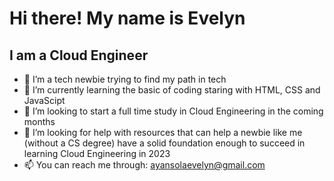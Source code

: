 # Hi there! My name is Evelyn
## I am a Cloud Engineer

- 🔭 I’m a tech newbie trying to find my path in tech 
- 🌱 I’m currently learning the basic of coding staring with HTML, CSS and JavaScipt
- 👯 I’m looking to start a full time study in Cloud Engineering in the coming months 
- 🤔 I’m looking for help with resources that can help a newbie like me (without a CS degree) have a solid foundation enough to succeed in learning Cloud Engineering in 2023 
- 📫 You can reach me through: ayansolaevelyn@gmail.com

